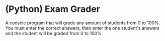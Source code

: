 <h1>(Python) Exam Grader</h1>
A console program that will grade any amount of students from 0 to 100%.
You must enter the correct answers,
then enter the one student's answers
and the student will be graded from 0 to 100%